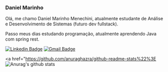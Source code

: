 ### Daniel Marinho


Olá, me chamo Daniel Marinho Menechini, atualmente estudante de Análise e Desenvolvimento de Sistemas (futuro dev fullstack).

Passo meus dias estudando programação, atualmente aprendendo Java com spring rest.

[![Linkedin Badge](https://img.shields.io/badge/-Daniel%20Marinho-282a36?style=flat-square&logo=Linkedin&logoColor=white&link=https://www.linkedin.com/in/daniel-marinho-9a3268130)](https://www.linkedin.com/in/daniel-marinho-9a3268130/) 
[![Gmail Badge](https://img.shields.io/badge/-danielmenechinidev@gmail.com-282a36?style=flat-square&logo=Gmail&logoColor=red&link=mailto:danielmenechinidev@gmail.com)](mailto:danielmenechinidev@gmail.com)

<a href="https://github.com/anuraghazra/github-readme-stats%22%3E
  <img align="center" src="https://github-readme-stats.vercel.app/api?username=rafaell-alves&show_icons=true&include_all_commits=true&theme=material-palenight" alt="Anurag's github stats" />
</a>

